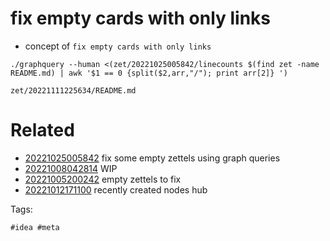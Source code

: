 # fix empty cards with only links

- concept of `fix empty cards with only links`

```
./graphquery --human <(zet/20221025005842/linecounts $(find zet -name README.md) | awk '$1 == 0 {split($2,arr,"/"); print arr[2]} ')
```

` zet/20221111225634/README.md `

# Related

- [20221025005842](/zet/20221025005842/README.md) fix some empty zettels using graph queries
- [20221008042814](/zet/20221008042814/README.md) WIP
- [20221005200242](/zet/20221005200242/README.md) empty zettels to fix
- [20221012171100](/zet/20221012171100/README.md) recently created nodes hub

Tags:

    #idea #meta
